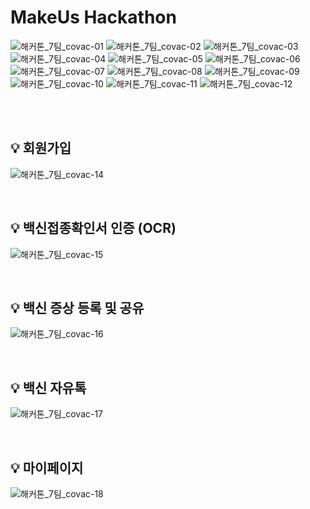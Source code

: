 # MakeUs Hackathon


![해커톤_7팀_covac-01](https://user-images.githubusercontent.com/32799078/113430626-74d0d800-9415-11eb-8b21-48e756db00be.jpg)
![해커톤_7팀_covac-02](https://user-images.githubusercontent.com/32799078/113430629-76020500-9415-11eb-9f95-da545211e4b5.jpg)
![해커톤_7팀_covac-03](https://user-images.githubusercontent.com/32799078/113430633-77333200-9415-11eb-91c7-b49b1ccd62c3.jpg)
![해커톤_7팀_covac-04](https://user-images.githubusercontent.com/32799078/113430635-77cbc880-9415-11eb-8cde-58cb0253baf8.jpg)
![해커톤_7팀_covac-05](https://user-images.githubusercontent.com/32799078/113430636-77cbc880-9415-11eb-81b1-861cec3ed0eb.jpg)
![해커톤_7팀_covac-06](https://user-images.githubusercontent.com/32799078/113430638-78645f00-9415-11eb-8754-946cb0837eed.jpg)
![해커톤_7팀_covac-07](https://user-images.githubusercontent.com/32799078/113430639-78645f00-9415-11eb-8e8b-be0443a49b11.jpg)
![해커톤_7팀_covac-08](https://user-images.githubusercontent.com/32799078/113430641-78fcf580-9415-11eb-9dc1-e1cd5983bb9d.jpg)
![해커톤_7팀_covac-09](https://user-images.githubusercontent.com/32799078/113430643-79958c00-9415-11eb-82d4-45788522cc47.jpg)
![해커톤_7팀_covac-10](https://user-images.githubusercontent.com/32799078/113430647-79958c00-9415-11eb-9dd7-58802181d399.jpg)
![해커톤_7팀_covac-11](https://user-images.githubusercontent.com/32799078/113430649-7a2e2280-9415-11eb-9753-3fbe5cf042eb.jpg)
![해커톤_7팀_covac-12](https://user-images.githubusercontent.com/32799078/113430653-7ac6b900-9415-11eb-85b2-533cf83cf9ce.jpg)

<br><br>

## :bulb: 회원가입

![해커톤_7팀_covac-14](https://user-images.githubusercontent.com/32799078/113430830-d002ca80-9415-11eb-8c9d-0bb843be4411.jpg)

<br>

## :bulb: 백신접종확인서 인증 (OCR)

![해커톤_7팀_covac-15](https://user-images.githubusercontent.com/32799078/113430988-09d3d100-9416-11eb-9ede-e4f9b6f0d397.jpg)

<br>

## :bulb: 백신 증상 등록 및 공유

![해커톤_7팀_covac-16](https://user-images.githubusercontent.com/32799078/113431066-253edc00-9416-11eb-82af-e7d8d76f28c7.jpg)

<br>

## :bulb: 백신 자유톡

![해커톤_7팀_covac-17](https://user-images.githubusercontent.com/32799078/113431233-62a36980-9416-11eb-9b2c-fe83ddc5012a.jpg)

<br>

## :bulb: 마이페이지

![해커톤_7팀_covac-18](https://user-images.githubusercontent.com/32799078/113431310-85358280-9416-11eb-9d04-885b347805b8.jpg)

